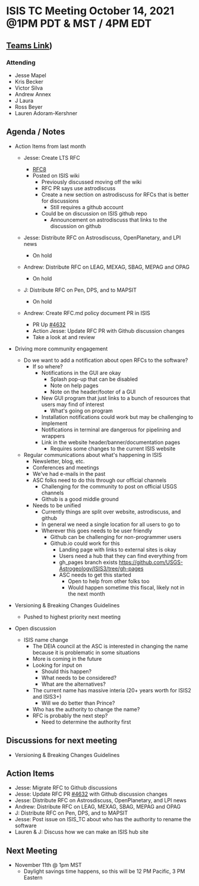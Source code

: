 # ISIS TC Meeting October 14, 2021 @1PM PDT & MST / 4PM EDT

## [Teams Link](https://teams.microsoft.com/dl/launcher/launcher.html?url=%2f_%23%2fl%2fmeetup-join%2f19%3ameeting_YWRkZjdiMGUtZWJlOC00OWMzLThlMTItZTk0Y2MyM2E1MWE0%40thread.v2%2f0%3fcontext%3d%257b%2522Tid%2522%253a%25220693b5ba-4b18-4d7b-9341-f32f400a5494%2522%252c%2522Oid%2522%253a%2522c27c6e98-e45a-45ff-aea5-7f10d6fe67c1%2522%257d%26anon%3dtrue&type=meetup-join&deeplinkId=e54b3969-3c7f-4efb-9cad-ee99cf639f86&directDl=true&msLaunch=true&enableMobilePage=true&suppressPrompt=true))

### Attending

- Jesse Mapel
- Kris Becker
- Victor Silva
- Andrew Annex
- J Laura
- Ross Beyer
- Lauren Adoram-Kershner

## Agenda / Notes

- Action Items from last month
  - Jesse: Create LTS RFC
    - [RFC8](https://github.com/USGS-Astrogeology/ISIS3/wiki/RFC8:-ISIS-LTS)
    - Posted on ISIS wiki
      - Previously discussed moving off the wiki
      - RFC PR says use astrodiscuss
      - Create a new section on astrodiscuss for RFCs that is better for discussions
        - Still requires a github account
      - Could be on discussion on ISIS github repo
        - Announcement on astrodiscuss that links to the discussion on github

  - Jesse: Distribute RFC on Astrosdiscuss, OpenPlanetary, and LPI news
    - On hold
  - Andrew: Distribute RFC on LEAG, MEXAG, SBAG, MEPAG and OPAG
    - On hold
  - J: Distribute RFC on Pen, DPS, and to MAPSIT
    - On hold

  - Andrew: Create RFC.md policy document PR in ISIS
    - PR Up [#4632](https://github.com/USGS-Astrogeology/ISIS3/pull/4632)
    - Action Jesse: Update RFC PR with Github discussion changes
    - Take a look at and review

- Driving more community engagement
  - Do we want to add a notification about open RFCs to the software?
    - If so where?
      - Notifications in the GUI are okay
        - Splash pop-up that can be disabled
        - Note on help pages
        - Note on the header/footer of a GUI
      - New GUI program that just links to a bunch of resources that users may find of interest
        - What's going on program
      - Installation notifications could work but may be challenging to implement
      - Notifications in terminal are dangerous for pipelining and wrappers
      - Link in the website header/banner/documentation pages
        - Requires some changes to the current ISIS website
  - Regular communications about what's happening in ISIS
    - Newsletter, blog, etc.
    - Conferences and meetings
    - We've had e-mails in the past
    - ASC folks need to do this through our official channels
      - Challenging for the community to post on official USGS channels
      - Github is a good middle ground
    - Needs to be unified
      - Currently things are split over website, astrodiscuss, and github
      - In general we need a single location for all users to go to
      - Wherever this goes needs to be user friendly
        - Github can be challenging for non-programmer users
        - Github.io could work for this
          - Landing page with links to external sites is okay
          - Users need a hub that they can find everything from
          - gh_pages branch exists https://github.com/USGS-Astrogeology/ISIS3/tree/gh-pages
          - ASC needs to get this started
            - Open to help from other folks too
            - Would happen sometime this fiscal, likely not in the next month

- Versioning & Breaking Changes Guidelines
  - Pushed to highest priority next meeting

- Open discussion
  - ISIS name change
    - The DEIA council at the ASC is interested in changing the name because it is problematic in some situations
    - More is coming in the future
    - Looking for input on
      - Should this happen?
      - What needs to be considered?
      - What are the alternatives?
    - The current name has massive interia (20+ years worth for ISIS2 and ISIS3+)
      - Will we do better than Prince?
    - Who has the authority to change the name?
    - RFC is probably the next step?
      - Need to determine the authority first


## Discussions for next meeting

- Versioning & Breaking Changes Guidelines

## Action Items

- Jesse: Migrate RFC to Github discussions
- Jesse: Update RFC PR [#4632](https://github.com/USGS-Astrogeology/ISIS3/pull/4632) with Github discussion changes
- Jesse: Distribute RFC on Astrosdiscuss, OpenPlanetary, and LPI news
- Andrew: Distribute RFC on LEAG, MEXAG, SBAG, MEPAG and OPAG
- J: Distribute RFC on Pen, DPS, and to MAPSIT
- Jesse: Post issue on ISIS_TC about who has the authority to rename the software
- Lauren & J: Discuss how we can make an ISIS hub site

## Next Meeting

- November 11th @ 1pm MST
  - Daylight savings time happens, so this will be 12 PM Pacific, 3 PM Eastern
